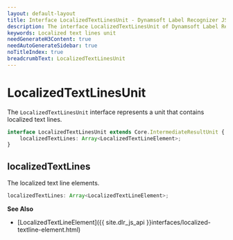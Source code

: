 ```yaml
---
layout: default-layout
title: Interface LocalizedTextLinesUnit - Dynamsoft Label Recognizer JS Edition API Reference
description: The interface LocalizedTextLinesUnit of Dynamsoft Label Recognizer JS edition represents a unit that contains localized text lines.
keywords: Localized text lines unit
needGenerateH3Content: true
needAutoGenerateSidebar: true
noTitleIndex: true
breadcrumbText: LocalizedTextLinesUnit
---
```


# LocalizedTextLinesUnit

The `LocalizedTextLinesUnit` interface represents a unit that contains localized text lines.

```typescript
interface LocalizedTextLinesUnit extends Core.IntermediateResultUnit {
    localizedTextLines: Array<LocalizedTextLineElement>;
}
```

<!-- | Method                                    | Description                               |
| ----------------------------------------- | ----------------------------------------- |
| [localizedTextLines](#localizedtextlines) | Returns the localized text line elements. | -->

## localizedTextLines

The localized text line elements.

```typescript
localizedTextLines: Array<LocalizedTextLineElement>;
```

**See Also**

* [LocalizedTextLineElement]({{ site.dlr_js_api }}interfaces/localized-textline-element.html)
